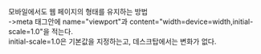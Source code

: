 모바일에서도 웹 페이지의 형태를 유지하는 방법 <br>
->meta 태그안에 name="viewport"과 content="width=device=width,initial-scale=1.0"을 적는다. <br>
initial-scale=1.0은 기본값을 지정하는고, 데스크탑에서는 변화가 없다.
